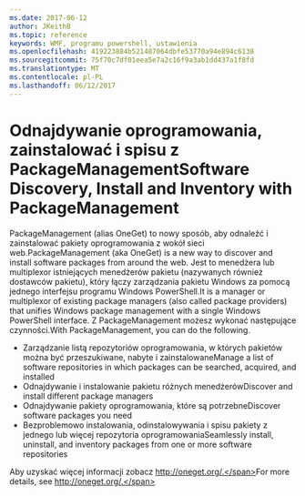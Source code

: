 ```yaml
---
ms.date: 2017-06-12
author: JKeithB
ms.topic: reference
keywords: WMF, programu powershell, ustawienia
ms.openlocfilehash: 419223884b521487064dbfe53770a94e894c6138
ms.sourcegitcommit: 75f70c7df01eea5e7a2c16f9a3ab1dd437a1f8fd
ms.translationtype: MT
ms.contentlocale: pl-PL
ms.lasthandoff: 06/12/2017
---
```

# <a name="software-discovery-install-and-inventory-with-packagemanagement"></a><span data-ttu-id="90e2e-102">Odnajdywanie oprogramowania, zainstalować i spisu z PackageManagement</span><span class="sxs-lookup"><span data-stu-id="90e2e-102">Software Discovery, Install and Inventory with PackageManagement</span></span>

<span data-ttu-id="90e2e-103">PackageManagement (alias OneGet) to nowy sposób, aby odnaleźć i zainstalować pakiety oprogramowania z wokół sieci web.</span><span class="sxs-lookup"><span data-stu-id="90e2e-103">PackageManagement (aka OneGet) is a new way to discover and install software packages from around the web.</span></span> <span data-ttu-id="90e2e-104">Jest to menedżera lub multiplexor istniejących menedżerów pakietu (nazywanych również dostawców pakietu), który łączy zarządzania pakietu Windows za pomocą jednego interfejsu programu Windows PowerShell.</span><span class="sxs-lookup"><span data-stu-id="90e2e-104">It is a manager or multiplexor of existing package managers (also called package providers) that unifies Windows package management with a single Windows PowerShell interface.</span></span> <span data-ttu-id="90e2e-105">Z PackageManagement możesz wykonać następujące czynności.</span><span class="sxs-lookup"><span data-stu-id="90e2e-105">With PackageManagement, you can do the following.</span></span>

-   <span data-ttu-id="90e2e-106">Zarządzanie listą repozytoriów oprogramowania, w których pakietów można być przeszukiwane, nabyte i zainstalowane</span><span class="sxs-lookup"><span data-stu-id="90e2e-106">Manage a list of software repositories in which packages can be searched, acquired, and installed</span></span>
-   <span data-ttu-id="90e2e-107">Odnajdywanie i instalowanie pakietu różnych menedżerów</span><span class="sxs-lookup"><span data-stu-id="90e2e-107">Discover and install different package managers</span></span>
-   <span data-ttu-id="90e2e-108">Odnajdywanie pakiety oprogramowania, które są potrzebne</span><span class="sxs-lookup"><span data-stu-id="90e2e-108">Discover software packages you need</span></span>
-   <span data-ttu-id="90e2e-109">Bezproblemowo instalowania, odinstalowywania i spisu pakiety z jednego lub więcej repozytoria oprogramowania</span><span class="sxs-lookup"><span data-stu-id="90e2e-109">Seamlessly install, uninstall, and inventory packages from one or more software repositories</span></span>

<span data-ttu-id="90e2e-110">Aby uzyskać więcej informacji zobacz http://oneget.org/.</span><span class="sxs-lookup"><span data-stu-id="90e2e-110">For more details, see http://oneget.org/.</span></span>

